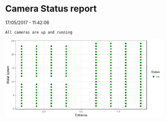 Camera Status report
================
17/05/2017 - 11:42:06

    All cameras are up and running

![](camreport_files/figure-markdown_github/unnamed-chunk-2-1.png)
